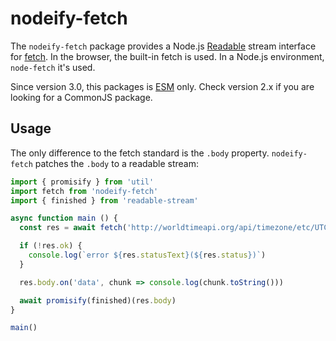 # nodeify-fetch

The `nodeify-fetch` package provides a Node.js [Readable](https://nodejs.org/api/stream.html#stream_class_stream_readable) stream interface for [fetch](https://fetch.spec.whatwg.org/).
In the browser, the built-in fetch is used.
In a Node.js environment, `node-fetch` it's used.

Since version 3.0, this packages is [ESM](https://nodejs.org/api/esm.html) only.
Check version 2.x if you are looking for a CommonJS package.

## Usage

The only difference to the fetch standard is the `.body` property.
`nodeify-fetch` patches the `.body` to a readable stream: 

```javascript
import { promisify } from 'util'
import fetch from 'nodeify-fetch'
import { finished } from 'readable-stream'

async function main () {
  const res = await fetch('http://worldtimeapi.org/api/timezone/etc/UTC')

  if (!res.ok) {
    console.log(`error ${res.statusText}(${res.status})`)
  }

  res.body.on('data', chunk => console.log(chunk.toString()))

  await promisify(finished)(res.body)
}

main()
```
